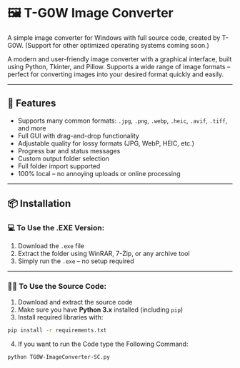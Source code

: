 # 🖼️ T-G0W Image Converter
A simple image converter for Windows with full source code, created by T-G0W. (Support for other optimized operating systems coming soon.)

A modern and user-friendly image converter with a graphical interface, built using Python, Tkinter, and Pillow. Supports a wide range of image formats – perfect for converting images into your desired format quickly and easily.

---

## 🔧 Features

- Supports many common formats: `.jpg`, `.png`, `.webp`, `.heic`, `.avif`, `.tiff`, and more
- Full GUI with drag-and-drop functionality
- Adjustable quality for lossy formats (JPG, WebP, HEIC, etc.)
- Progress bar and status messages
- Custom output folder selection
- Full folder import supported
- 100% local – no annoying uploads or online processing

---

## 📦 Installation

### 💻 To Use the .EXE Version:

1. Download the `.exe` file
2. Extract the folder using WinRAR, 7-Zip, or any archive tool
3. Simply run the `.exe` – no setup required

---

### 🧑‍💻 To Use the Source Code:

1. Download and extract the source code
2. Make sure you have **Python 3.x** installed (including `pip`)
3. Install required libraries with:
```bash
pip install -r requirements.txt
```

4. If you want to run the Code type the Following Command:
```bash
python TG0W-ImageConverter-SC.py
```

